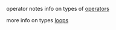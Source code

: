 operator notes
info on types of [operators](https://developer.mozilla.org/en-US/docs/Web/JavaScript/Guide/Expressions_and_Operators)


more info on types [loops](https://developer.mozilla.org/en-US/docs/Web/JavaScript/Guide/Loops_and_iteration)
